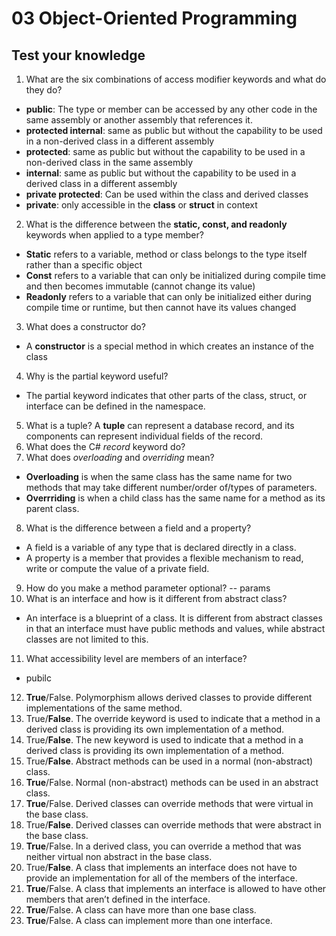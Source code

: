 # 03 Object-Oriented Programming
## Test your knowledge
1. What are the six combinations of access modifier keywords and what do they do? 
- **public**: The type or member can be accessed by any other code in the same assembly or another assembly that references it. 
- **protected internal**: same as public but without the capability to be used in a non-derived class in a different assembly
- **protected**: same as public but without the capability to be used in a non-derived class in the same assembly
- **internal**: same as public but without the capability to be used in a derived class in a different assembly 
- **private protected**: Can be used within the class and derived classes
- **private**: only accessible in the **class** or **struct** in context
2. What is the difference between the **static, const, and readonly** keywords when applied to
a type member?
- **Static** refers to a variable, method or class belongs to the type itself rather than a specific object
- **Const** refers to a variable that can only be initialized during compile time and then becomes immutable (cannot change its value)
- **Readonly** refers to a variable that can only be initialized either during compile time or runtime, but then cannot have its values changed
3. What does a constructor do?
- A **constructor** is a special method in which creates an instance of the class
4. Why is the partial keyword useful?
- The partial keyword indicates that other parts of the class, struct, or interface can be defined in the namespace.
5. What is a tuple?
A **tuple** can represent a database record, and its components can represent individual fields of the record.
6. What does the C# *record* keyword do?
7. What does *overloading* and *overriding* mean?
- **Overloading** is when the same class has the same name for two methods that may take different number/order of/types of parameters.
- **Overrriding** is when a child class has the same name for a method as its parent class.
8. What is the difference between a field and a property?
- A field is a variable of any type that is declared directly in a class. 
- A property is a member that provides a flexible mechanism to read, write or compute the value of a private field.
9. How do you make a method parameter optional?
-- params
10. What is an interface and how is it different from abstract class?
- An interface is a blueprint of a class. 
It is different from abstract classes in that an interface must have public methods and values, while abstract classes are not limited to this.
11. What accessibility level are members of an interface?
- pubilc
12. **True**/False. Polymorphism allows derived classes to provide different implementations of the same method.
13. True/**False**. The override keyword is used to indicate that a method in a derived class is
providing its own implementation of a method.
14. True/**False**. The new keyword is used to indicate that a method in a derived class is
providing its own implementation of a method.
15. True/**False**. Abstract methods can be used in a normal (non-abstract) class. 
16. **True**/False. Normal (non-abstract) methods can be used in an abstract class. 
17. **True**/False.
Derived classes can override methods that were virtual in the base class. 
18. True/**False**.
Derived classes can override methods that were abstract in the base class. 
19. **True**/False.
In a derived class, you can override a method that was neither virtual non abstract in the
base class.
20. True/**False**. A class that implements an interface does not have to provide an
implementation for all of the members of the interface.
21. **True**/False. A class that implements an interface is allowed to have other members that
aren’t defined in the interface.
22. **True**/False. A class can have more than one base class.
23. **True**/False. A class can implement more than one interface.